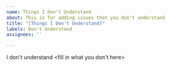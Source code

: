 ```yaml
---
name: Things I Don't Understand
about: This is for adding issues that you don't understand
title: "[Things I Don't Understand]"
labels: Don't Understand
assignees: ''

---
```


I don't understand <fill in what you don't here>
